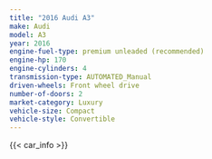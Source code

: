```yaml
---
title: "2016 Audi A3"
make: Audi
model: A3
year: 2016
engine-fuel-type: premium unleaded (recommended)
engine-hp: 170
engine-cylinders: 4
transmission-type: AUTOMATED_Manual
driven-wheels: Front wheel drive
number-of-doors: 2
market-category: Luxury
vehicle-size: Compact
vehicle-style: Convertible
---
```


{{< car_info >}}
